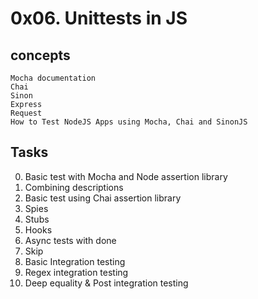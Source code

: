 # 0x06. Unittests in JS

## concepts

    Mocha documentation
    Chai
    Sinon
    Express
    Request
    How to Test NodeJS Apps using Mocha, Chai and SinonJS


## Tasks

0. Basic test with Mocha and Node assertion library
1. Combining descriptions
2. Basic test using Chai assertion library 
3. Spies
4. Stubs 
5. Hooks
6. Async tests with done
7. Skip 
8. Basic Integration testing
9. Regex integration testing
10. Deep equality & Post integration testing 

